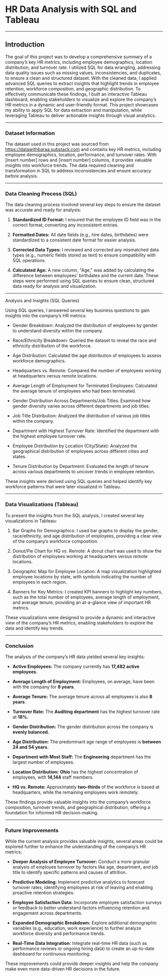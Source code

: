 # HR Data Analysis with SQL and Tableau
---

## Introduction

The goal of this project was to develop a comprehensive summary of a company’s key HR metrics, including employee demographics, location distribution, and turnover rate. I utilized SQL for data wrangling, addressing data quality issues such as missing values, inconsistencies, and duplicates, to ensure a clean and structured dataset. With the cleaned data, I applied advanced SQL queries to extract insights that highlight trends in employee retention, workforce composition, and geographic distribution. To effectively communicate these findings, I built an interactive Tableau dashboard, enabling stakeholders to visualize and explore the company’s HR metrics in a dynamic and user-friendly format. This project showcases my ability to apply SQL for data extraction and manipulation, while leveraging Tableau to deliver actionable insights through visual analytics.


---

### Dataset Information

The dataset used in this project was sourced from https://datawithbaraa.substack.com and contains key HR metrics, including employee demographics, location, performance, and turnover rates. With [insert number] rows and [insert number] columns, it provides valuable insights into workforce trends. The data required cleaning and transformation in SQL to address inconsistencies and ensure accuracy before analysis.


---

### Data Cleaning Process (SQL)

The data cleaning process involved several key steps to ensure the dataset was accurate and ready for analysis:

1. **Standardized ID Format:** I ensured that the employee ID field was in the correct format, converting any inconsistent entries.
   
2. **Formatted Dates:** All date fields (e.g., hire dates, birthdates) were standardized to a consistent date format for easier analysis.
   
3. **Corrected Data Types:** I reviewed and corrected any mismatched data types (e.g., numeric fields stored as text) to ensure compatibility with SQL operations.
   
4. **Calculated Age:** A new column, "Age," was added by calculating the difference between employees' birthdates and the current date.
These steps were performed using SQL queries to ensure clean, structured data ready for analysis and visualization.

---

Analysis and Insights (SQL Queries)

Using SQL queries, I answered several key business questions to gain insights into the company’s HR metrics:

- Gender Breakdown: Analyzed the distribution of employees by gender to understand diversity within the company.

- Race/Ethnicity Breakdown: Queried the dataset to reveal the race and ethnicity distribution of the workforce.

- Age Distribution: Calculated the age distribution of employees to assess workforce demographics.

- Headquarters vs. Remote: Compared the number of employees working at headquarters versus remote locations.

- Average Length of Employment for Terminated Employees: Calculated the average tenure of employees who had been terminated.

- Gender Distribution Across Departments/Job Titles: Examined how gender diversity varies across different departments and job titles.

- Job Title Distribution: Analyzed the distribution of various job titles within the company.

- Department with Highest Turnover Rate: Identified the department with the highest employee turnover rate.

- Employee Distribution by Location (City/State): Analyzed the geographical distribution of employees across different cities and states.

- Tenure Distribution by Department: Evaluated the length of tenure across various departments to uncover trends in employee retention.

These insights were derived using SQL queries and helped identify key workforce patterns that were later visualized in Tableau.

---

### Data Visualizations (Tableau)

To present the insights from the SQL analysis, I created several key visualizations in Tableau:

1. Bar Graphs for Demographics: I used bar graphs to display the gender, race/ethnicity, and age distribution of employees, providing a clear view of the company’s workforce composition.
   
2. Donut/Pie Chart for HQ vs. Remote: A donut chart was used to show the distribution of employees working at headquarters versus remote locations.
   
3. Geographic Map for Employee Location: A map visualization highlighted employee locations by state, with symbols indicating the number of employees in each region.
   
 4. Banners for Key Metrics: I created KPI banners to highlight key numbers, such as the total number of employees, average length of employment, and average tenure, providing an at-a-glance view of important HR metrics.
    
These visualizations were designed to provide a dynamic and interactive view of the company’s HR metrics, enabling stakeholders to explore the data and identify key trends.

---

### Conclusion 

The analysis of the company’s HR data yielded several key insights:

- **Active Employees:** The company currently has **17,482 active employees**.

- **Average Length of Employment:** Employees, on average, have been with the company for **8 years**.

- **Average Tenure:** The average tenure across all employees is also **8 years**.

- **Turnover Rate:** The **Auditing department** has the highest turnover rate at **18%.**

- **Gender Distribution:** The gender distribution across the company is **evenly balanced.**

- **Age Distribution:** The predominant age range of employees is **between 24 and 54 years.**

- **Department with Most Staff:** The **Engineering** department has the largest number of employees.

- **Location Distribution:** **Ohio** has the highest concentration of employees, with **14,144** staff members.

- **HQ vs. Remote:** Approximately **two-thirds** of the workforce is based at headquarters, while the remaining employees work remotely.

These findings provide valuable insights into the company’s workforce composition, turnover trends, and geographical distribution, offering a foundation for informed HR decision-making.

---

### Future Improvements

While the current analysis provides valuable insights, several areas could be explored further to enhance the understanding of the company’s HR metrics:

- **Deeper Analysis of Employee Turnover:** Conduct a more granular analysis of employee turnover by factors like age, department, and job title to identify specific patterns and causes of attrition.

- **Predictive Modeling:** Implement predictive analytics to forecast turnover rates, identifying employees at risk of leaving and enabling proactive retention strategies.

- **Employee Satisfaction Data:** Incorporate employee satisfaction surveys or feedback to better understand factors influencing retention and engagement across departments.

- **Expanded Demographic Breakdown:** Explore additional demographic variables (e.g., education, work experience) to further analyze workforce diversity and performance trends.

-  **Real-Time Data Integration:** Integrate real-time HR data (such as performance reviews or ongoing hiring data) to create an up-to-date dashboard for continuous monitoring.

These improvements could provide deeper insights and help the company make even more data-driven HR decisions in the future.



